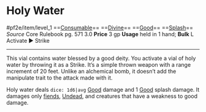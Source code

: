 # Holy Water
#pf2e/item/level_1
==[Consumable](Consumable)== ==[Divine](../../Traits/Divine.md)== ==[Good](../../Traits/Good.md)== ==[Splash](Splash)==
*Source* Core Rulebook pg. 571 3.0
**Price** 3 gp
**Usage** held in 1 hand; **Bulk** L
Activate ► Strike

---
This vial contains water blessed by a good deity. You activate a vial of holy water by throwing it as a Strike. It’s a simple thrown weapon with a range increment of 20 feet. Unlike an alchemical bomb, it doesn’t add the manipulate trait to the attack made with it.

Holy water deals `dice: 1d6|avg` [Good](../../Traits/Good.md) damage and 1 [Good](../../Traits/Good.md) splash damage. It damages only [fiends](../../Traits/Fiend.md), [Undead](../../Traits/Undead.md), and creatures that have a weakness to good damage.